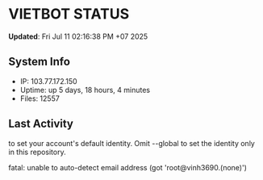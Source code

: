 # VIETBOT STATUS
**Updated**: Fri Jul 11 02:16:38 PM +07 2025

## System Info
- IP: 103.77.172.150
- Uptime: up 5 days, 18 hours, 4 minutes
- Files: 12557

## Last Activity

to set your account's default identity.
Omit --global to set the identity only in this repository.

fatal: unable to auto-detect email address (got 'root@vinh3690.(none)')
